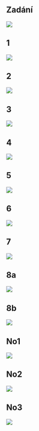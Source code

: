## Zadání

![](images/Assignment.png)

## 1

![](images/1.png)

## 2

![](images/2.png)

## 3

![](images/3.png)

## 4

![](images/4.png)

## 5

![](images/5.png)

## 6

![](images/6.png)

## 7

![](images/7.png)

## 8a

![](images/8a.png)

## 8b

![](images/8b.png)

## No1

![](images/No1.png)

## No2

![](images/No2.png)

## No3

![](images/No3.png)
